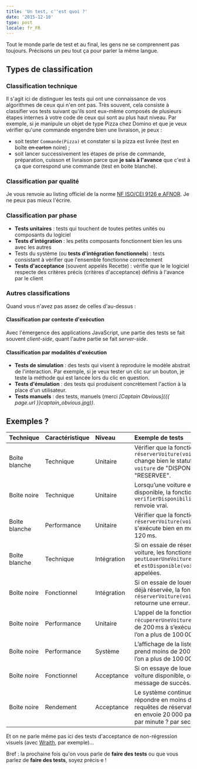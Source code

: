 ```yaml
---
title: 'Un test, c''est quoi ?'
date: '2015-12-10'
type: post
locale: fr_FR
---
```


Tout le monde parle de test et au final, les gens ne se comprennent pas toujours. Précisons un peu tout ça pour parler la même langue.

<!-- more -->

## Types de classification

### Classification technique

Il s'agit ici de distinguer les tests qui ont une connaissance de vos algorithmes de ceux qui n'en ont pas. Très souvent, cela consiste à classifier vos tests suivant qu'ils sont eux-même composés de plusieurs étapes internes à votre code de ceux qui sont au plus haut niveau. Par exemple, si je manipule un objet de type Pizza chez Domino et que je veux vérifier qu'une commande engendre bien une livraison, je peux :

* soit tester `Commande(Pizza)` et constater si la pizza est livrée (test en boîte <span style="text-decoration: line-through" title="Désolé pour l'humour.">en carton</span> noire) ;
* soit lancer successivement les étapes de prise de commande, préparation, cuisson et livraison parce que **je sais à l'avance** que c'est à ça que correspond une commande (test en boite blanche).

### Classification par qualité

Je vous renvoie au listing officiel de la norme [NF ISO/CEI 9126 e AFNOR](https://fr.wikipedia.org/wiki/ISO/CEI_9126). Je ne peux pas mieux l'écrire.

### Classification par phase

* **Tests unitaires** : tests qui touchent de toutes petites unités ou composants du logiciel
* **Tests d'intégration** : les petits composants fonctionnent bien les uns avec les autres
* Tests du système (ou **tests d'intégration fonctionnels**) : tests consistant à vérifier que l'ensemble fonctionne correctement
* **Tests d'acceptance** (souvent appelés Recette) : vérifie que le le logiciel respecte des critères précis (critères d'acceptance) définis à l'avance par le client

### Autres classifications

Quand vous n'avez pas assez de celles d'au-dessus :

#### Classification par contexte d'exécution

Avec l'émergence des applications JavaScript, une partie des tests se fait souvent <em>client-side</em>, quant l'autre partie se fait <em>server-side</em>.

#### Classification par modalités d'exécution

* **Tests de simulation** : des tests qui visent à reproduire le modèle abstrait de l'interaction. Par exemple, si je veux tester un clic sur un bouton, je teste la méthode qui est lancée lors du clic en question.
* **Tests d'émulation** : des tests qui produisent concrètement l'action à la place d'un utilisateur.
* **Tests manuels** : des tests, manuels (merci <em>[Captain Obvious]({{ page.url }}captain_obvious.jpg))</em>.

## Exemples ?

| **Technique** | **Caractéristique** | **Niveau**  | **Exemple de tests**                                                                                                                                         |
| :------------ | :------------------ | :---------- | :----------------------------------------------------------------------------------------------------------------------------------------------------------- |
| Boîte blanche | Technique           | Unitaire    | Vérifier que la fonction `réserverVoiture(voiture)` change bien le statut de l'objet `voiture` de "DISPONIBLE" à "RESERVEE".                                 |
| Boîte noire   | Technique           | Unitaire    | Lorsqu’une voiture est disponible, la fonction `verifierDisponibilité(voiture)` renvoie vrai.                                                                |
| Boîte blanche | Performance         | Unitaire    | Vérifier que la fonction `réserverVoiture(voiture)` s'exécute bien en moins de 120&#8239;ms.                                                                 |
| Boîte blanche | Technique           | Intégration | Si on essaie de réserver une voiture, les fonctions `peutLouerUneVoiture(personne)` et `estDisponible(voiture)` sont appelées.                               |
| Boîte noire   | Fonctionnel         | Intégration | Si on essaie de louer une voiture déjà réservée, la fonction `réserverVoiture(voiture)` retourne une erreur.                                                 |  |
| Boîte noire   | Performance         | Unitaire    | L’appel de la fonction `récupererUneVoiture` met moins de 200&#8239;ms à s’exécuter lorsque l’on a plus de 100&#8239;000 voitures.                           |
| Boîte noire   | Performance         | Système     | L’affichage de la liste sur le site prend moins de 200&#8239;ms lorsque l’on a plus de 100&#8239;000 voitures.                                               |
| Boîte noire   | Fonctionnel         | Acceptance  | Si on essaye de louer une voiture disponible, on obtient un message de succès.                                                                               |
| Boîte noire   | Rendement           | Acceptance  | Le système continue-t-il à répondre en moins de 2&#8239;s à des requêtes de réservations si on en envoie 20&#8239;000 par heure ? par minute ? par seconde ? |

Et on ne parle même pas ici des tests d'acceptance de non-régression visuels (avec [Wraith](https://github.com/BBC-News/wraith), par exemple)…

Bref : la prochaine fois qu'on vous parle de **faire des tests** ou que vous parlez de **faire des tests**, soyez précis·e !
